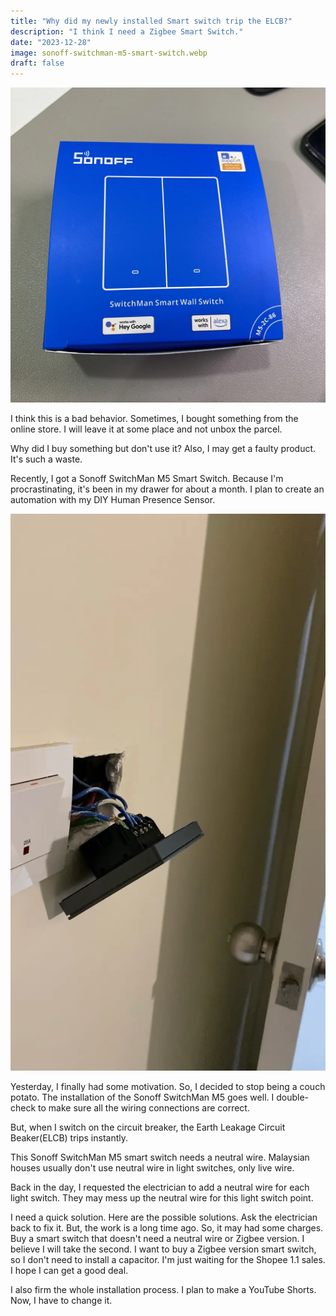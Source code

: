 ```yaml
---
title: "Why did my newly installed Smart switch trip the ELCB?"
description: "I think I need a Zigbee Smart Switch."
date: "2023-12-28"
image: sonoff-switchman-m5-smart-switch.webp
draft: false
---
```


![Sonoff SwitchMan M5 Smart Switch](sonoff-switchman-m5.webp)

I think this is a bad behavior. Sometimes, I bought something from the online store. I will leave it at some place and not unbox the parcel.

Why did I buy something but don't use it? Also, I may get a faulty product. It's such a waste.

Recently, I got a Sonoff SwitchMan M5 Smart Switch. Because I'm procrastinating, it's been in my drawer for about a month. I plan to create an automation with my DIY Human Presence Sensor. 

![Installing Sonoff SwitchMan M5 Smart Switch](installing-sonoff-switchman-m5.webp)

Yesterday, I finally had some motivation. So, I decided to stop being a couch potato. The installation of the Sonoff SwitchMan M5 goes well. I double-check to make sure all the wiring connections are correct.

But, when I switch on the circuit breaker, the Earth Leakage Circuit Beaker(ELCB) trips instantly. 

This Sonoff SwitchMan M5 smart switch needs a neutral wire. Malaysian houses usually don't use neutral wire in light switches, only live wire. 

Back in the day, I requested the electrician to add a neutral wire for each light switch. They may mess up the neutral wire for this light switch point.

I need a quick solution. Here are the possible solutions.
Ask the electrician back to fix it. But, the work is a long time ago. So, it may had some charges.
Buy a smart switch that doesn't need a neutral wire or Zigbee version.
I believe I will take the second. I want to buy a Zigbee version smart switch, so I don't need to install a capacitor. I'm just waiting for the Shopee 1.1 sales. I hope I can get a good deal. 

I also firm the whole installation process. I plan to make a YouTube Shorts. Now, I have to change it.